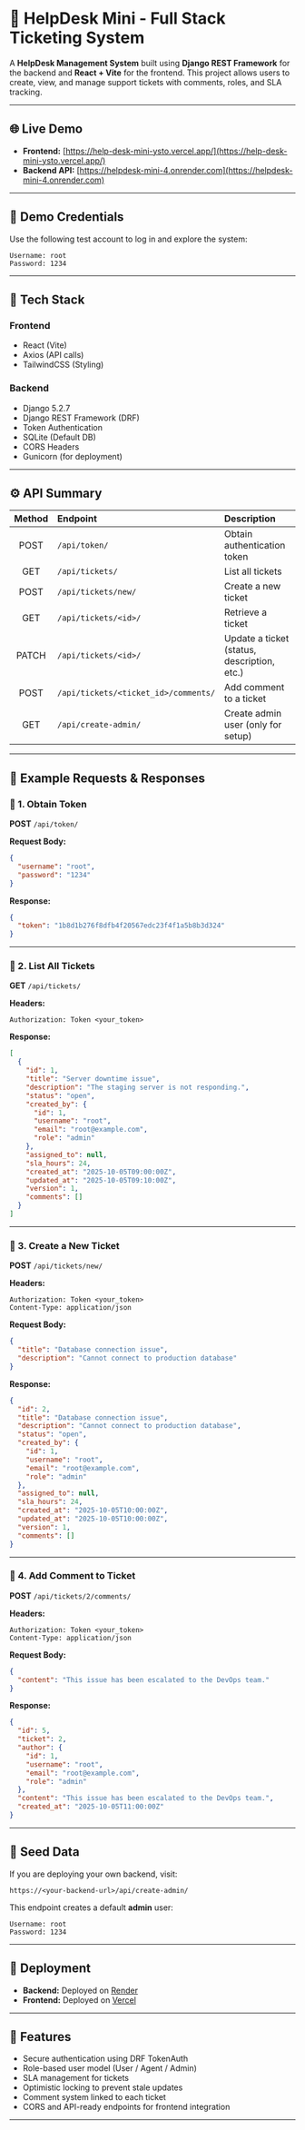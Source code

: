 # 🧰 HelpDesk Mini - Full Stack Ticketing System

A **HelpDesk Management System** built using **Django REST Framework** for the backend and **React + Vite** for the frontend.
This project allows users to create, view, and manage support tickets with comments, roles, and SLA tracking.

---

## 🌐 Live Demo

* **Frontend:** [https://help-desk-mini-ysto.vercel.app/](https://help-desk-mini-ysto.vercel.app/)
* **Backend API:** [https://helpdesk-mini-4.onrender.com](https://helpdesk-mini-4.onrender.com)

---

## 👤 Demo Credentials

Use the following test account to log in and explore the system:

```
Username: root
Password: 1234
```

---

## 🧱 Tech Stack

### Frontend

* React (Vite)
* Axios (API calls)
* TailwindCSS (Styling)

### Backend

* Django 5.2.7
* Django REST Framework (DRF)
* Token Authentication
* SQLite (Default DB)
* CORS Headers
* Gunicorn (for deployment)

---

## ⚙️ API Summary

| Method | Endpoint                             | Description                                 | 
| :----: | :----------------------------------- | :------------------------------------------ | 
|  POST  | `/api/token/`                        | Obtain authentication token                 |   
|   GET  | `/api/tickets/`                      | List all tickets                            |  
|  POST  | `/api/tickets/new/`                  | Create a new ticket                         | 
|   GET  | `/api/tickets/<id>/`                 | Retrieve a ticket                           |       
|  PATCH | `/api/tickets/<id>/`                 | Update a ticket (status, description, etc.) |       
|  POST  | `/api/tickets/<ticket_id>/comments/` | Add comment to a ticket                     |       
|   GET  | `/api/create-admin/`                 | Create admin user (only for setup)          |       

---

## 📡 Example Requests & Responses

### 🔹 1. Obtain Token

**POST** `/api/token/`

**Request Body:**

```json
{
  "username": "root",
  "password": "1234"
}
```

**Response:**

```json
{
  "token": "1b8d1b276f8dfb4f20567edc23f4f1a5b8b3d324"
}
```

---

### 🔹 2. List All Tickets

**GET** `/api/tickets/`

**Headers:**

```
Authorization: Token <your_token>
```

**Response:**

```json
[
  {
    "id": 1,
    "title": "Server downtime issue",
    "description": "The staging server is not responding.",
    "status": "open",
    "created_by": {
      "id": 1,
      "username": "root",
      "email": "root@example.com",
      "role": "admin"
    },
    "assigned_to": null,
    "sla_hours": 24,
    "created_at": "2025-10-05T09:00:00Z",
    "updated_at": "2025-10-05T09:10:00Z",
    "version": 1,
    "comments": []
  }
]
```

---

### 🔹 3. Create a New Ticket

**POST** `/api/tickets/new/`

**Headers:**

```
Authorization: Token <your_token>
Content-Type: application/json
```

**Request Body:**

```json
{
  "title": "Database connection issue",
  "description": "Cannot connect to production database"
}
```

**Response:**

```json
{
  "id": 2,
  "title": "Database connection issue",
  "description": "Cannot connect to production database",
  "status": "open",
  "created_by": {
    "id": 1,
    "username": "root",
    "email": "root@example.com",
    "role": "admin"
  },
  "assigned_to": null,
  "sla_hours": 24,
  "created_at": "2025-10-05T10:00:00Z",
  "updated_at": "2025-10-05T10:00:00Z",
  "version": 1,
  "comments": []
}
```

---

### 🔹 4. Add Comment to Ticket

**POST** `/api/tickets/2/comments/`

**Headers:**

```
Authorization: Token <your_token>
Content-Type: application/json
```

**Request Body:**

```json
{
  "content": "This issue has been escalated to the DevOps team."
}
```

**Response:**

```json
{
  "id": 5,
  "ticket": 2,
  "author": {
    "id": 1,
    "username": "root",
    "email": "root@example.com",
    "role": "admin"
  },
  "content": "This issue has been escalated to the DevOps team.",
  "created_at": "2025-10-05T11:00:00Z"
}
```

---

## 🧩 Seed Data

If you are deploying your own backend, visit:

```
https://<your-backend-url>/api/create-admin/
```

This endpoint creates a default **admin** user:

```
Username: root
Password: 1234
```

---

## 🚀 Deployment

* **Backend:** Deployed on [Render](https://render.com)
* **Frontend:** Deployed on [Vercel](https://vercel.com)

---

## 🧠 Features

* Secure authentication using DRF TokenAuth
* Role-based user model (User / Agent / Admin)
* SLA management for tickets
* Optimistic locking to prevent stale updates
* Comment system linked to each ticket
* CORS and API-ready endpoints for frontend integration

---


